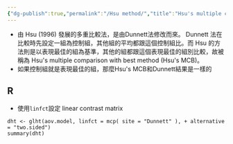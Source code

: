 ```yaml
---
{"dg-publish":true,"permalink":"/Hsu method/","title":"Hsu's multiple comparison for the best method","tags":["terms","statistics","posthoc","multiple_comparison"],"created":"2024-01-08","updated":"2024-01-08"}
---
```



- 由 Hsu (1996) 發展的多重比較法，是由Dunnett法修改而來。 Dunnett 法在比較時先設定一組為控制組，其他組的平均都跟這個控制組比。而 Hsu 的方法則是以表現最佳的組為基準，其他的組都跟這個表現最佳的組別比較，故被稱為 Hsu's multiple comparison with best method (Hsu's MCB)。
- 如果控制組就是表現最佳的組，那麼Hsu's MCB和Dunnett結果是一樣的

## R

- 使用`linfct`設定 linear contrast matrix

```
dht <- glht(aov.model, linfct = mcp( site = "Dunnett" ), + alternative = "two.sided")
summary(dht)
```